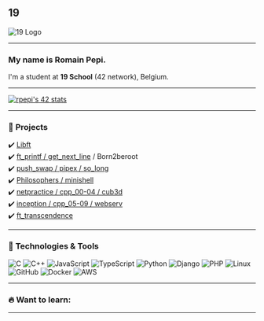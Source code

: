 ## 19

![19 Logo](https://upload.wikimedia.org/wikipedia/commons/9/94/42_Logo.svg)

---

### My name is Romain Pepi. 
I'm a student at **19 School** (42 network), Belgium.  

---

[![rpepi's 42 stats](https://badge.mediaplus.ma/binary/rpepi?1337Badge=off&UM6P=off)](https://github.com/oakoudad/badge42)

---

### 📌 **Projects**
✔️ [Libft](https://github.com/mvan-pee/libft)  
✔️ [ft_printf / get_next_line](https://github.com/mvan-pee/ft_printf) / Born2beroot  
✔️ [push_swap / pipex / so_long](https://github.com/mvan-pee/push_swap)  
✔️ [Philosophers / minishell](https://github.com/mvan-pee/minishell)  
✔️ [netpractice / cpp_00-04 / cub3d](https://github.com/mvan-pee/cub3d)  
✔️ [inception / cpp_05-09 / webserv](https://github.com/mvan-pee/webserv)  
✔️ [ft_transcendence](https://github.com/mvan-pee/ft_transcendence)  

---

### 🚀 **Technologies & Tools**

![C](https://img.shields.io/badge/C-00599C?style=flat-square&logo=c&logoColor=white)
![C++](https://img.shields.io/badge/C++-00599C?style=flat-square&logo=c%2B%2B&logoColor=white)
![JavaScript](https://img.shields.io/badge/JavaScript-F7DF1E?style=flat-square&logo=javascript&logoColor=black)
![TypeScript](https://img.shields.io/badge/TypeScript-007ACC?style=flat-square&logo=typescript&logoColor=white)
![Python](https://img.shields.io/badge/Python-3776AB?style=flat-square&logo=python&logoColor=white)
![Django](https://img.shields.io/badge/Django-092E20?style=flat-square&logo=django&logoColor=white)
![PHP](https://img.shields.io/badge/PHP-777BB4?style=flat-square&logo=php&logoColor=white)
![Linux](https://img.shields.io/badge/Linux-FCC624?style=flat-square&logo=linux&logoColor=black)
![GitHub](https://img.shields.io/badge/GitHub-181717?style=flat-square&logo=github&logoColor=white)
![Docker](https://img.shields.io/badge/Docker-2496ED?style=flat-square&logo=docker&logoColor=white)
![AWS](https://img.shields.io/badge/AWS-232F3E?style=flat-square&logo=amazon-aws&logoColor=white)

---

### 🔥 **Want to learn:**


---
